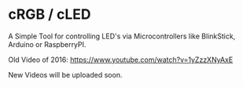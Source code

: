 # cRGB / cLED
A Simple Tool for controlling LED's via Microcontrollers like BlinkStick, Arduino or RaspberryPI.

Old Video of 2016: https://www.youtube.com/watch?v=1yZzzXNyAxE

New Videos will be uploaded soon.
